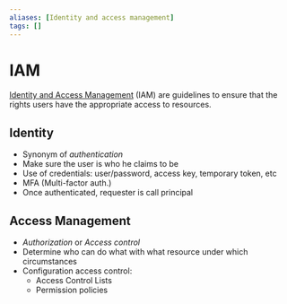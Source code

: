 ```yaml
---
aliases: [Identity and access management]
tags: []
---
```


# IAM

[Identity and Access Management](https://wikipedia.org/wiki/identity_management) (IAM) are guidelines to ensure that the rights users have the appropriate access to resources.

## Identity

- Synonym of *authentication*
- Make sure the user is who he claims to be
- Use of credentials: user/password, access key, temporary token, etc
- MFA (Multi-factor auth.)
- Once authenticated, requester is call principal

## Access Management

- *Authorization* or *Access control*
- Determine who can do what with what resource under which circumstances
- Configuration access control:
    - Access Control Lists
    - Permission policies